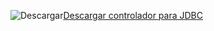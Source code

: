 ![Descargar](../ssms/media/download-icon.png)[Descargar controlador para JDBC](../connect/jdbc/download-microsoft-jdbc-driver-for-sql-server.md)
